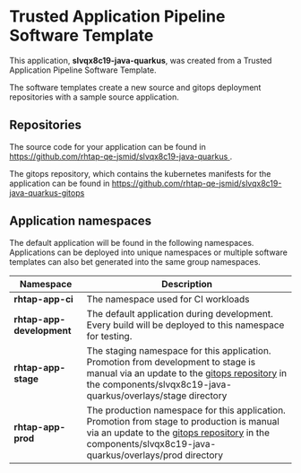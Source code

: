 # Trusted Application Pipeline Software Template

This application, **slvqx8c19-java-quarkus**, was created from a Trusted Application Pipeline Software Template.

The software templates create a new source and gitops deployment repositories with a sample source application. 

## Repositories

The source code for your application can be found in [https://github.com/rhtap-qe-jsmid/slvqx8c19-java-quarkus ](https://github.com/rhtap-qe-jsmid/slvqx8c19-java-quarkus ).
 
The gitops repository, which contains the kubernetes manifests for the application can be found in 
[https://github.com/rhtap-qe-jsmid/slvqx8c19-java-quarkus-gitops ](https://github.com/rhtap-qe-jsmid/slvqx8c19-java-quarkus-gitops ) 

## Application namespaces 

The default application will be found in the following namespaces. Applications can be deployed into unique namespaces or multiple software templates can also bet generated into the same group namespaces.  

|  Namespace   |  Description   |  
| -------- | -------- |
| **rhtap-app-ci** | The namespace used for CI workloads |
| **rhtap-app-development** | The default application during development. Every build will be deployed to this namespace for testing. |
| **rhtap-app-stage** | The staging namespace for this application. Promotion from development to stage is manual via an update to the [gitops repository](https://github.com/rhtap-qe-jsmid/slvqx8c19-java-quarkus-gitops ) in the components/slvqx8c19-java-quarkus/overlays/stage directory |
| **rhtap-app-prod** | The production namespace for this application. Promotion from stage to production is manual via an update to the [gitops repository](https://github.com/rhtap-qe-jsmid/slvqx8c19-java-quarkus-gitops ) in the components/slvqx8c19-java-quarkus/overlays/prod directory |